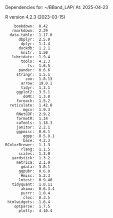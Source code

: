 
Dependencies for: ~/BBand_LAP/ 
At: 2025-04-23 

 R version 4.2.3 (2023-03-15) 

        bookdown:  0.42    
       rmarkdown:  2.29    
      data.table:  1.17.0  
          dbplyr:  2.5.0   
           dplyr:  1.1.4   
          duckdb:  1.2.1   
           knitr:  1.50    
       lubridate:  1.9.4   
           tools:  4.2.3   
              fs:  1.6.5   
          pander:  0.6.6   
         stringr:  1.5.1   
             zoo:  1.8.13  
           arrow:  19.0.1  
           tidyr:  1.3.1   
         ggplot2:  3.5.1   
            doMC:  1.3.8   
         foreach:  1.5.2   
      reticulate:  1.42.0  
            mgcv:  1.9.3   
         RNetCDF:  2.9.2   
         formatR:  1.14    
         caTools:  1.18.3  
         janitor:  2.2.1   
         ggpmisc:  0.6.1   
            ggpp:  0.5.8.1 
            base:  4.2.3   
    RColorBrewer:  1.1.3   
           rlang:  1.1.5   
          scales:  1.3.0   
       yardstick:  1.3.2   
         metrica:  2.1.0   
           gdata:  3.0.1   
          ggpubr:  0.6.0   
           Hmisc:  5.2.3   
          lmtest:  0.9.40  
       tidyquant:  1.0.11  
           akima:  0.6.3.4 
           purrr:  1.0.4   
            cloc:  0.3.5   
     htmlwidgets:  1.6.4   
        optparse:  1.7.5   
          plotly:  4.10.4  
